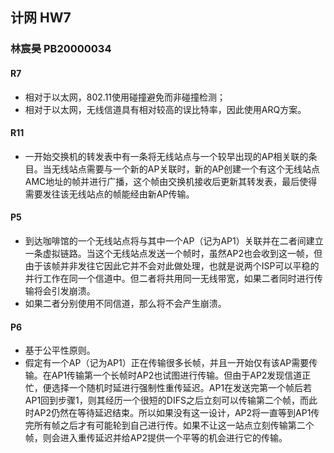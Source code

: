 ## 计网 HW7

### 林宸昊 PB20000034

#### R7

- 相对于以太网，802.11使用碰撞避免而非碰撞检测；
- 相对于以太网，无线信道具有相对较高的误比特率，因此使用ARQ方案。

#### R11

- 一开始交换机的转发表中有一条将无线站点与一个较早出现的AP相关联的条目。当无线站点需要与一个新的AP关联时，新的AP创建一个有这个无线站点AMC地址的帧并进行广播，这个帧由交换机接收后更新其转发表，最后使得需要发往该无线站点的帧能经由新AP传输。

#### P5

- 到达咖啡馆的一个无线站点将与其中一个AP（记为AP1）关联并在二者间建立一条虚拟链路。当这个无线站点发送一个帧时，虽然AP2也会收到这一帧，但由于该帧并非发往它因此它并不会对此做处理，也就是说两个ISP可以平稳的并行工作在同一个信道中。但二者将共用同一无线带宽，如果二者同时进行传输将会引发崩溃。
- 如果二者分别使用不同信道，那么将不会产生崩溃。

#### P6

- 基于公平性原则。
- 假定有一个AP（记为AP1）正在传输很多长帧，并且一开始仅有该AP需要传输。在AP1传输第一个长帧时AP2也试图进行传输。但由于AP2发现信道正忙，便选择一个随机时延进行强制性重传延迟。AP1在发送完第一个帧后若AP1回到步骤1，则其经历一个很短的DIFS之后立刻可以传输第二个帧，而此时AP2仍然在等待延迟结束。所以如果没有这一设计，AP2将一直等到AP1传完所有帧之后才有可能轮到自己进行传。如果不让这一站点立刻传输第二个帧，则会进入重传延迟并给AP2提供一个平等的机会进行它的传输。